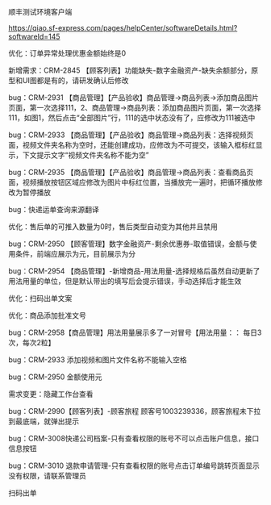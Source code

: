 顺丰测试环境客户端

https://qiao.sf-express.com/pages/helpCenter/softwareDetails.html?softwareId=145





优化：订单异常处理优惠金额始终是0

新增需求：CRM-2845 【顾客列表】功能缺失-数字金融资产-缺失余额部分，原型和UI图都是有的，请研发确认后修改

bug：CRM-2931 【商品管理】【产品验收】商品管理->商品列表->添加商品图片页面，第一次选择111，2、商品管理->商品列表：添加商品图片页面，第一次选择111，如图1，然后点击“全部图片”行，111的选中状态没有了，应修改为111被选中

bug：CRM-2933    【商品管理】【产品验收】商品管理->商品列表：选择视频页面，视频文件夹名称为空时，还能创建成功，应修改为不可提交，该输入框标红显示，下文提示文字“视频文件夹名称不能为空”

bug：CRM-2935    【商品管理】【产品验收】商品管理->商品列表：查看商品页面，视频播放按钮区域应修改为图片中标红位置，当播放完一遍时，把循环播放修改为暂停播放

bug：快递运单查询来源翻译

优化：售后单的可推入数量为0时，售后类型自动变为其他并且禁用

bug：CRM-2950 【顾客管理】数字金融资产-剩余优惠券-取值错误，金额与使用条件，前端应展示为元，目前展示为分

bug：CRM-2954 【商品管理】-新增商品-用法用量-选择规格后虽然自动更新了用法用量的单位，但是默认带出的填写后会提示错误，手动选择后才能生效

优化：扫码出单文案

优化：商品添加批准文号

bug：CRM-2958【商品管理】用法用量展示多了一对冒号【用法用量：： 每日3次，每次2粒】

bug：CRM-2933 添加视频和图片文件名称不能输入空格

bug：CRM-2950 金额使用元

需求变更：隐藏工作台查看

bug：CRM-2990【顾客列表】-顾客旅程 顾客号1003239336，顾客旅程未下拉到最底端，就弹出提示

bug：CRM-3008快递公司档案-只有查看权限的账号不可以点击账户信息，接口信息按钮

bug：CRM-3010    退款申请管理-只有查看权限的账号点击订单编号跳转页面显示没有权限，请联系管理员



扫码出单 





























